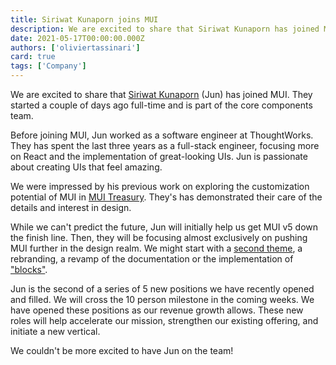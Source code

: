 ```yaml
---
title: Siriwat Kunaporn joins MUI
description: We are excited to share that Siriwat Kunaporn has joined MUI.
date: 2021-05-17T00:00:00.000Z
authors: ['oliviertassinari']
card: true
tags: ['Company']
---
```


We are excited to share that [Siriwat Kunaporn](https://twitter.com/siriwatknp) (Jun) has joined MUI.
They started a couple of days ago full-time and is part of the core components team.

Before joining MUI, Jun worked as a software engineer at ThoughtWorks.
They has spent the last three years as a full-stack engineer, focusing more on React and the implementation of great-looking UIs. Jun is passionate about creating UIs that feel amazing.

We were impressed by his previous work on exploring the customization potential of MUI in [MUI Treasury](https://mui-treasury.com/).
They's has demonstrated their care of the details and interest in design.

While we can't predict the future, Jun will initially help us get MUI v5 down the finish line.
Then, they will be focusing almost exclusively on pushing MUI further in the design realm.
We might start with a [second theme](https://github.com/mui/material-ui/issues/22485), a rebranding, a revamp of the documentation or the implementation of ["blocks"](https://deploy-preview-16--material-ui-blocks.netlify.app/).

Jun is the second of a series of 5 new positions we have recently opened and filled.
We will cross the 10 person milestone in the coming weeks.
We have opened these positions as our revenue growth allows.
These new roles will help accelerate our mission, strengthen our existing offering, and initiate a new vertical.

We couldn't be more excited to have Jun on the team!
